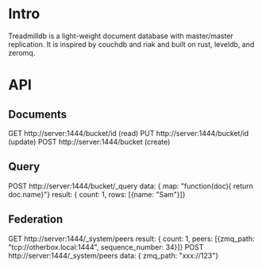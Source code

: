 # Intro
Treadmilldb is a light-weight document database with master/master replication.
It is inspired by couchdb and riak and built on rust, leveldb, and zeromq.

# API
## Documents
GET http://server:1444/bucket/id (read)
PUT http://server:1444/bucket/id (update)
POST http://server:1444/bucket (create)

## Query
POST http://server:1444/bucket/_query
data: { map: "function(doc){ return doc.name}"}
result: { count: 1,
          rows: [{name: "Sam"}]}

## Federation
GET http://server:1444/_system/peers
result: { count: 1,
          peers: [{zmq_path: "tcp://otherbox.local:1444",
                   sequence_number: 34}]}
POST http://server:1444/_system/peers
data: { zmq_path: "xxx://123"}

